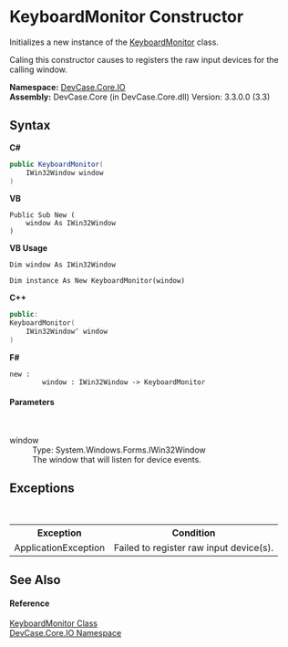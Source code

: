 # KeyboardMonitor Constructor 
 

Initializes a new instance of the <a href="T_DevCase_Core_IO_KeyboardMonitor">KeyboardMonitor</a> class. 

 Caling this constructor causes to registers the raw input devices for the calling window.

**Namespace:**&nbsp;<a href="N_DevCase_Core_IO">DevCase.Core.IO</a><br />**Assembly:**&nbsp;DevCase.Core (in DevCase.Core.dll) Version: 3.3.0.0 (3.3)

## Syntax

**C#**<br />
``` C#
public KeyboardMonitor(
	IWin32Window window
)
```

**VB**<br />
``` VB
Public Sub New ( 
	window As IWin32Window
)
```

**VB Usage**<br />
``` VB Usage
Dim window As IWin32Window

Dim instance As New KeyboardMonitor(window)
```

**C++**<br />
``` C++
public:
KeyboardMonitor(
	IWin32Window^ window
)
```

**F#**<br />
``` F#
new : 
        window : IWin32Window -> KeyboardMonitor
```


#### Parameters
&nbsp;<dl><dt>window</dt><dd>Type: System.Windows.Forms.IWin32Window<br />The window that will listen for device events.</dd></dl>

## Exceptions
&nbsp;<table><tr><th>Exception</th><th>Condition</th></tr><tr><td>ApplicationException</td><td>Failed to register raw input device(s).</td></tr></table>

## See Also


#### Reference
<a href="T_DevCase_Core_IO_KeyboardMonitor">KeyboardMonitor Class</a><br /><a href="N_DevCase_Core_IO">DevCase.Core.IO Namespace</a><br />